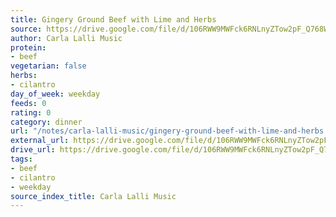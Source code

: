 ```yaml
---
title: Gingery Ground Beef with Lime and Herbs
source: https://drive.google.com/file/d/106RWW9MWFck6RNLnyZTow2pF_Q768WFI/view?usp=drive_link
author: Carla Lalli Music
protein:
- beef
vegetarian: false
herbs:
- cilantro
day_of_week: weekday
feeds: 0
rating: 0
category: dinner
url: "/notes/carla-lalli-music/gingery-ground-beef-with-lime-and-herbs.html"
external_url: https://drive.google.com/file/d/106RWW9MWFck6RNLnyZTow2pF_Q768WFI/view?usp=drive_link
drive_url: https://drive.google.com/file/d/106RWW9MWFck6RNLnyZTow2pF_Q768WFI/view?usp=drive_link
tags:
- beef
- cilantro
- weekday
source_index_title: Carla Lalli Music
---
```



